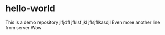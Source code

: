 # hello-world
This is a demo repository
jlfjdfl jfklsf jkl
jflsjflkasdjl
Even more
another line from server
Wow
